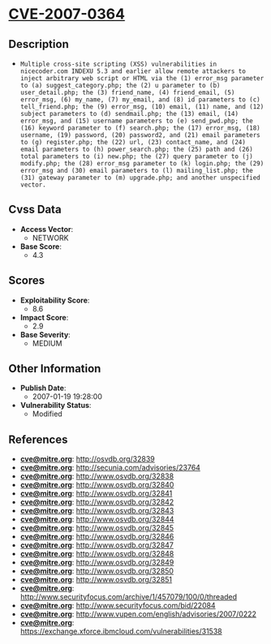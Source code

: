 
# [CVE-2007-0364](http://osvdb.org/32839)

## Description

- `Multiple cross-site scripting (XSS) vulnerabilities in nicecoder.com INDEXU 5.3 and earlier allow remote attackers to inject arbitrary web script or HTML via the (1) error_msg parameter to (a) suggest_category.php; the (2) u parameter to (b) user_detail.php; the (3) friend_name, (4) friend_email, (5) error_msg, (6) my_name, (7) my_email, and (8) id parameters to (c) tell_friend.php; the (9) error_msg, (10) email, (11) name, and (12) subject parameters to (d) sendmail.php; the (13) email, (14) error_msg, and (15) username parameters to (e) send_pwd.php; the (16) keyword parameter to (f) search.php; the (17) error_msg, (18) username, (19) password, (20) password2, and (21) email parameters to (g) register.php; the (22) url, (23) contact_name, and (24) email parameters to (h) power_search.php; the (25) path and (26) total parameters to (i) new.php; the (27) query parameter to (j) modify.php; the (28) error_msg parameter to (k) login.php; the (29) error_msg and (30) email parameters to (l) mailing_list.php; the (31) gateway parameter to (m) upgrade.php; and another unspecified vector.`

## Cvss Data

- **Access Vector**:
  - NETWORK
- **Base Score**:
  - 4.3

## Scores

- **Exploitability Score**:
  - 8.6
- **Impact Score**:
  - 2.9
- **Base Severity**:
  - MEDIUM

## Other Information

- **Publish Date**:
  - 2007-01-19 19:28:00
- **Vulnerability Status**:
  - Modified

## References

- **cve@mitre.org**: http://osvdb.org/32839
- **cve@mitre.org**: http://secunia.com/advisories/23764
- **cve@mitre.org**: http://www.osvdb.org/32838
- **cve@mitre.org**: http://www.osvdb.org/32840
- **cve@mitre.org**: http://www.osvdb.org/32841
- **cve@mitre.org**: http://www.osvdb.org/32842
- **cve@mitre.org**: http://www.osvdb.org/32843
- **cve@mitre.org**: http://www.osvdb.org/32844
- **cve@mitre.org**: http://www.osvdb.org/32845
- **cve@mitre.org**: http://www.osvdb.org/32846
- **cve@mitre.org**: http://www.osvdb.org/32847
- **cve@mitre.org**: http://www.osvdb.org/32848
- **cve@mitre.org**: http://www.osvdb.org/32849
- **cve@mitre.org**: http://www.osvdb.org/32850
- **cve@mitre.org**: http://www.osvdb.org/32851
- **cve@mitre.org**: http://www.securityfocus.com/archive/1/457079/100/0/threaded
- **cve@mitre.org**: http://www.securityfocus.com/bid/22084
- **cve@mitre.org**: http://www.vupen.com/english/advisories/2007/0222
- **cve@mitre.org**: https://exchange.xforce.ibmcloud.com/vulnerabilities/31538
